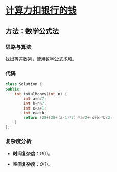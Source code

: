 # [计算力扣银行的钱](https://leetcode-cn.com/problems/calculate-money-in-leetcode-bank/)

## 方法：数学公式法

### 思路与算法

找出等差数列，使用数学公式求和。

### 代码

```c++
class Solution {
public:
    int totalMoney(int n) {
        int a=n/7;
        int b=n%7;
        int s=a+1;
        int e=a+b;
        return (28+(28+(a-1)*7))*a/2+(s+e)*b/2;
    }
};
```

### 复杂度分析

- **时间复杂度**：$O(1)$。

- **空间复杂度**：$O(1)$。
